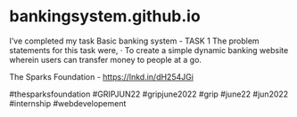 # bankingsystem.github.io

I’ve completed my task Basic banking system - TASK 1
The problem statements for this task were,
·      To create a simple dynamic banking website wherein users can transfer money to people at a go.


The Sparks Foundation - https://lnkd.in/dH254JGi

#thesparksfoundation  #GRIPJUN22  #gripjune2022 #grip #june22 #jun2022 #internship #webdevelopement
